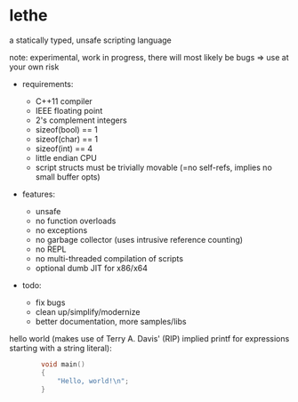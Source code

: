
# lethe
a statically typed, unsafe scripting language

note: experimental, work in progress, there will most likely be bugs => use at your own risk

* requirements:
	* C++11 compiler
	* IEEE floating point
	* 2's complement integers
	* sizeof(bool) == 1
	* sizeof(char) == 1
	* sizeof(int) == 4
	* little endian CPU
	* script structs must be trivially movable (=no self-refs, implies no small buffer opts)

* features:
	* unsafe
	* no function overloads
	* no exceptions
	* no garbage collector (uses intrusive reference counting)
	* no REPL
	* no multi-threaded compilation of scripts
	* optional dumb JIT for x86/x64

* todo:
	* fix bugs
	* clean up/simplify/modernize
	* better documentation, more samples/libs

hello world (makes use of Terry A. Davis' (RIP) implied printf for expressions starting with a string literal):
```cpp
		void main()
		{
			"Hello, world!\n";
		}
```
